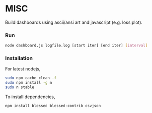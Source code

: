 # MISC

Build dashboards using ascii/ansi art and javascript (e.g. loss plot).

### Run

```bash
node dashboard.js logfile.log [start iter] [end iter] [interval]
```

### Installation

For latest nodejs,

```bash
sudo npm cache clean -f
sudo npm install -g n
sudo n stable
```

To install dependencies,

```bash
npm install blessed blessed-contrib csvjson
```
